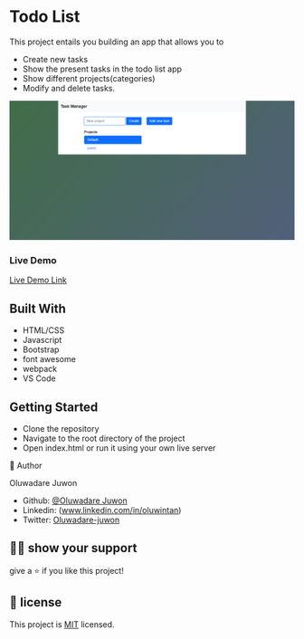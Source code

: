 # Todo List

This project entails you building an app that allows you to

- Create new tasks 
- Show the present tasks in the todo list app
- Show different projects(categories)
- Modify and delete tasks.


![Projects Screenshot](pico.png)

### Live Demo

[Live Demo Link](https://wizardly-mcnulty-36f1de.netlify.app/)

## Built With

- HTML/CSS
- Javascript
- Bootstrap
- font awesome
- webpack
- VS Code


## Getting Started

- Clone the repository
- Navigate to the root directory of the project
- Open index.html or run it using your own live server

👤 Author

Oluwadare Juwon

- Github: [@Oluwadare Juwon](https://github.com/wintan1418)
- Linkedin: (www.linkedin.com/in/oluwintan)
- Twitter: [Oluwadare-juwon](https://twitter.com/@oluwadarejuwon)


## 🙋‍♂ show your support

give a ⭐️ if you like this project!

## 📝 license



This project is [MIT](LICENSE) licensed.
